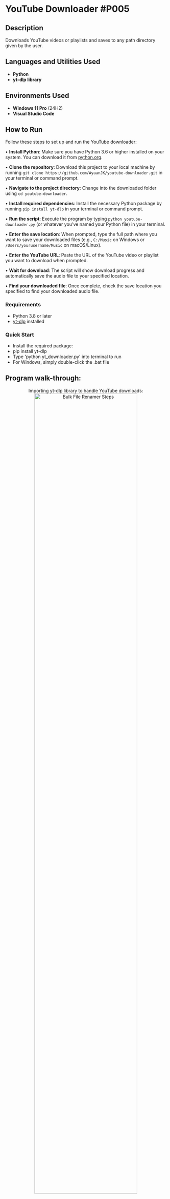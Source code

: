 <h1>YouTube Downloader #P005</h1>

<h2>Description</h2>
Downloads YouTube videos or playlists and saves to any path directory given by the user.
<br />


<h2>Languages and Utilities Used</h2>

- <b>Python</b> 
- <b>yt-dlp library</b>

<h2>Environments Used </h2>

- <b>Windows 11 Pro</b> (24H2)
- <b>Visual Studio Code</b>

## How to Run

Follow these steps to set up and run the YouTube downloader:

• **Install Python**: Make sure you have Python 3.6 or higher installed on your system. You can download it from [python.org](https://python.org).

• **Clone the repository**: Download this project to your local machine by running `git clone https://github.com/AyaanJK/youtube-downloader.git` in your terminal or command prompt.

• **Navigate to the project directory**: Change into the downloaded folder using `cd youtube-downloader`.

• **Install required dependencies**: Install the necessary Python package by running `pip install yt-dlp` in your terminal or command prompt.

• **Run the script**: Execute the program by typing `python youtube-downloader.py` (or whatever you've named your Python file) in your terminal.

• **Enter the save location**: When prompted, type the full path where you want to save your downloaded files (e.g., `C:/Music` on Windows or `/Users/yourusername/Music` on macOS/Linux).

• **Enter the YouTube URL**: Paste the URL of the YouTube video or playlist you want to download when prompted.

• **Wait for download**: The script will show download progress and automatically save the audio file to your specified location.

• **Find your downloaded file**: Once complete, check the save location you specified to find your downloaded audio file.

### Requirements
- Python 3.8 or later
- [yt-dlp](https://github.com/yt-dlp/yt-dlp) installed

### Quick Start
-  Install the required package:
-  pip install yt-dlp
-  Type 'python yt_downloader.py' into terminal to run
-  For Windows, simply double-click the .bat file

<h2>Program walk-through:</h2>

<p align="center">
Importing yt-dlp library to handle YouTube downloads: <br/>
<img src="https://i.imgur.com/jcVFSxv.png" height="80%" width="80%" alt="Bulk File Renamer Steps"/>
<br />
<br />
Asks where to save files and for the YouTube link:  <br/>
<img src="https://i.imgur.com/4x3CWuO.png" height="80%" width="80%" alt="Bulk File Renamer Steps"/>
<br />
<br />
Shows real-time download progress and speed: <br/>
<img src="https://i.imgur.com/Fpl0WOV.png" height="80%" width="80%" alt="Bulk File Renamer Steps"/>
<br />
<br />
Configures audio quality, output path, and enables playlist downloads: <br/>
<img src="https://i.imgur.com/X1e1Nyf.png" height="80%" width="80%" alt="Bulk File Renamer Steps"/>
<br />
<br />
Downloads the video/playlist and handles errors gracefully: <br/>
<img src="https://i.imgur.com/KGRMDtO.png" height="80%" width="80%" alt="Bulk File Renamer Steps"/>
<br />
</p>
